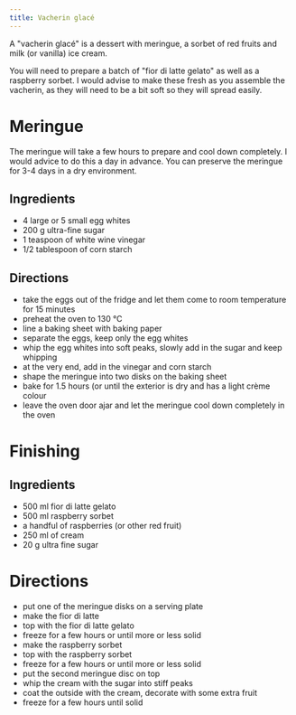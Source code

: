 ```yaml
---
title: Vacherin glacé
---
```


A "vacherin glacé" is a dessert with meringue, a sorbet of red fruits and milk
(or vanilla) ice cream.

You will need to prepare a batch of "fior di latte gelato" as well as a
raspberry sorbet. I would advise to make these fresh as you assemble the
vacherin, as they will need to be a bit soft so they will spread easily.

# Meringue

The meringue will take a few hours to prepare and cool down completely. I would
advice to do this a day in advance. You can preserve the meringue for 3-4 days
in a dry environment.

## Ingredients

- 4 large or 5 small egg whites
- 200 g ultra-fine sugar
- 1 teaspoon of white wine vinegar
- 1/2 tablespoon of corn starch

## Directions

- take the eggs out of the fridge and let them come to room temperature for 15 minutes
- preheat the oven to 130 °C
- line a baking sheet with baking paper
- separate the eggs, keep only the egg whites
- whip the egg whites into soft peaks, slowly add in the sugar and keep whipping
- at the very end, add in the vinegar and corn starch
- shape the meringue into two disks on the baking sheet
- bake for 1.5 hours (or until the exterior is dry and has a light crème colour
- leave the oven door ajar and let the meringue cool down completely in the oven

# Finishing

## Ingredients

- 500 ml fior di latte gelato
- 500 ml raspberry sorbet
- a handful of raspberries (or other red fruit)
- 250 ml of cream
- 20 g ultra fine sugar

# Directions

- put one of the meringue disks on a serving plate
- make the fior di latte
- top with the fior di latte gelato
- freeze for a few hours or until more or less solid
- make the raspberry sorbet
- top with the raspberry sorbet
- freeze for a few hours or until more or less solid
- put the second meringue disc on top
- whip the cream with the sugar into stiff peaks
- coat the outside with the cream, decorate with some extra fruit
- freeze for a few hours until solid
